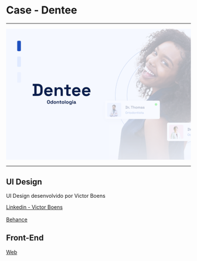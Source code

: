 # Case - Dentee

---

![screenshot.png](screenshot.png)

---

## UI Design

<p>UI Design desenvolvido por Victor Boens</p>

[Linkedin - Victor Boens](https://www.linkedin.com/in/victor-boens/)</br></br>
[Behance](https://www.behance.net/gallery/141845305/Clinica-Dentee-Interface-do-Usuario)

## Front-End

[Web](http://dentee.netlify.app)
